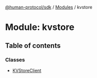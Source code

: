 [@human-protocol/sdk](../README.md) / [Modules](../modules.md) / kvstore

# Module: kvstore

## Table of contents

### Classes

- [KVStoreClient](../classes/kvstore.KVStoreClient.md)
